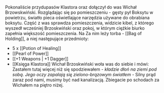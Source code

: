 Pokonaliście przydupasów Klastora oraz dołączył do was Wichał Brzowskwiński. Rozglądając się po pomieszczeniu - gęsty pył Boksytu w powietrzu, światło pieca oświetlające narzędzia używane do obrabiana boksytu. Część z was sprawdza pomieszczenia, widzicie kibel, z którego wyszedł wcześniej Brzoskwiński oraz pokoj, w którym ciężkie biurko zapełnia większość pomieszczenia. Na Za nim leży torba - [[Bag of Holding]], a niej następujące przedmioty:
- 5 x [[Potion of Healing]]
- [[Pearl of Power]]
- [[+1 Weapons  | +1 Dagger]]
- [[Księga Klastora]]
Wichał Brzoskwiński woła was do siebie i mówi: Zastałem tutaj więcej niż się spodziewałem - *kładzie dłoń na ziemi pod sobą. Jego oczy zapalają się zielono-brązowym światłem* - Silny prąd zaraz pod nami, musimy być nad kanalizacją. Zbiegacie po schodach za Wichałem na piętro niżej. 

